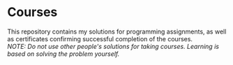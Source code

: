 # Courses
This repository contains my solutions for programming assignments, as well as certificates confirming successful completion of the courses.  
*NOTE: Do not use other people's solutions for taking courses. Learning is based on solving the problem yourself.*
